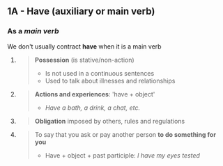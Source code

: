 ## 1A - Have (auxiliary or main verb)

### As a *main verb*
We don't usually contract **have** when it is a main verb  

1. >**Possession** (is stative/non-action)  
    >- Is not used in a continuous sentences  
    >- Used to talk about illnesses and relationships  

2.  >**Actions and experiences**: 'have + object'  
    >- *Have a bath, a drink, a chat, etc.*

3. >**Obligation** imposed by others, rules and regulations  

4. >To say that you ask or pay another person **to do something for you**  
    >- Have + object + past participle: *I have my eyes tested*  
